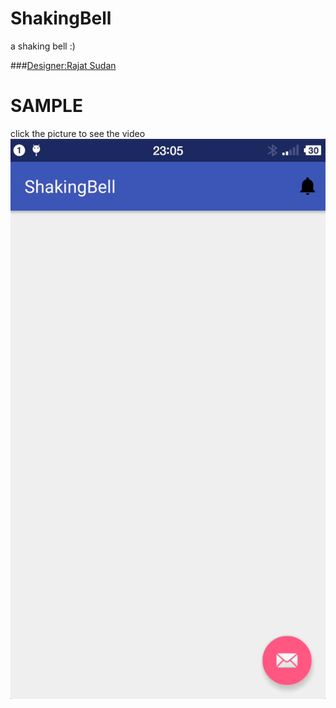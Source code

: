 # ShakingBell
a shaking bell :)

###[Designer:Rajat Sudan](https://material.uplabs.com/posts/notification-icon-animation#)

SAMPLE
=====
click the picture to see the video
[![click the picture to see the video](video/Screenrecord.gif)](http://shinelikeamillion.github.io/images/Screenrecord.mp4)
